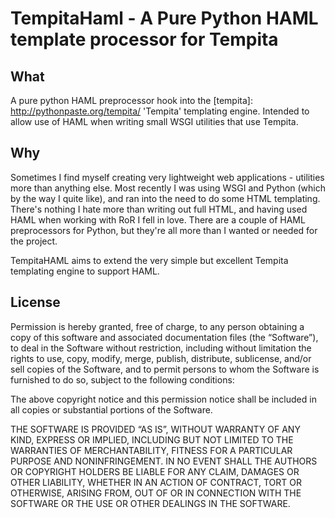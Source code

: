 TempitaHaml - A Pure Python HAML template processor for Tempita
===============================================================

What
----
A pure python HAML preprocessor hook into the [tempita]: http://pythonpaste.org/tempita/ 'Tempita' templating engine.
Intended to allow use of HAML when writing small WSGI utilities that use Tempita.

Why
---
Sometimes I find myself creating very lightweight web applications - utilities more than anything else. 
Most recently I was using WSGI and Python (which by the way I quite like), and ran into the need to do
some HTML templating. There's nothing I hate more than writing out full HTML, and having used HAML when
working with RoR I fell in love. There are a couple of HAML preprocessors for Python, but they're all more
than I wanted or needed for the project.

TempitaHAML aims to extend the very simple but excellent Tempita templating engine to support HAML.

License
-------
Permission is hereby granted, free of charge, to any person obtaining a copy of this software and associated documentation files (the “Software”), to deal in the Software without restriction, including without limitation the rights to use, copy, modify, merge, publish, distribute, sublicense, and/or sell copies of the Software, and to permit persons to whom the Software is furnished to do so, subject to the following conditions:

The above copyright notice and this permission notice shall be included in all copies or substantial portions of the Software.

THE SOFTWARE IS PROVIDED “AS IS”, WITHOUT WARRANTY OF ANY KIND, EXPRESS OR IMPLIED, INCLUDING BUT NOT LIMITED TO THE WARRANTIES OF MERCHANTABILITY, FITNESS FOR A PARTICULAR PURPOSE AND NONINFRINGEMENT. IN NO EVENT SHALL THE AUTHORS OR COPYRIGHT HOLDERS BE LIABLE FOR ANY CLAIM, DAMAGES OR OTHER LIABILITY, WHETHER IN AN ACTION OF CONTRACT, TORT OR OTHERWISE, ARISING FROM, OUT OF OR IN CONNECTION WITH THE SOFTWARE OR THE USE OR OTHER DEALINGS IN THE SOFTWARE.

